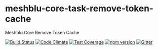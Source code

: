 # meshblu-core-task-remove-token-cache
Meshblu Core Remove Token Cache

[![Build Status](https://travis-ci.org/octoblu/meshblu-core-task-remove-token-cache.svg?branch=master)](https://travis-ci.org/octoblu/meshblu-core-task-remove-token-cache)
[![Code Climate](https://codeclimate.com/github/octoblu/meshblu-core-task-remove-token-cache/badges/gpa.svg)](https://codeclimate.com/github/octoblu/meshblu-core-task-remove-token-cache)
[![Test Coverage](https://codeclimate.com/github/octoblu/meshblu-core-task-remove-token-cache/badges/coverage.svg)](https://codeclimate.com/github/octoblu/meshblu-core-task-remove-token-cache)
[![npm version](https://badge.fury.io/js/meshblu-core-task-remove-token-cache.svg)](http://badge.fury.io/js/meshblu-core-task-remove-token-cache)
[![Gitter](https://badges.gitter.im/octoblu/help.svg)](https://gitter.im/octoblu/help)
